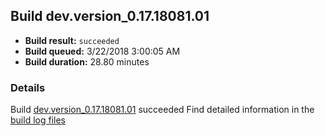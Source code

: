 ## Build dev.version_0.17.18081.01
- **Build result:** `succeeded`
- **Build queued:** 3/22/2018 3:00:05 AM
- **Build duration:** 28.80 minutes
### Details
Build [dev.version_0.17.18081.01](https://winappstudio.visualstudio.com/web/build.aspx?pcguid=a4ef43be-68ce-4195-a619-079b4d9834c2&builduri=vstfs%3a%2f%2f%2fBuild%2fBuild%2f25305) succeeded
Find detailed information in the [build log files](https://uwpctdiags.blob.core.windows.net/buildlogs/dev.version_0.17.18081.01_logs.zip)
